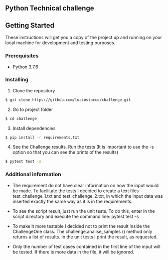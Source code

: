 
## Python Technical challenge


## Getting Started

These instructions will get you a copy of the project up and running on your local machine for development and testing purposes. 

### Prerequisites

* Python 3.7.6

### Installing

1. Clone the repository

```sh
$ git clone https://github.com/luciostocco/challenge.git
```

2. Go to project folder

```sh
$ cd challenge
```

3. Install dependencies

```sh
$ pip install -r requirements.txt
```

4. See the Challenge results. Run the tests (It is important to use the -s option so that you can see the prints of the results)

```sh
$ pytest test -s
```

### Additional information

* The requirement do not have clear information on how the input would be made. To facilitate the tests I decided to create a text files test_challenge_1.txt and test_challenge_2.txt, in which the input data was inserted exactly the same way as it is in the requirements.

* To see the script result, just run the unit tests. To do this, enter in the script directory and execute the command line: pytest test -s

* To make it more testable I decided not to print the result inside the ChallengeOne class. The challenge.analise_samples () method only returns a list of results. In the unit tests I print the result, as requested.

* Only the number of test cases contained in the first line of the input will be tested. If there is more data in the file, it will be ignored.



